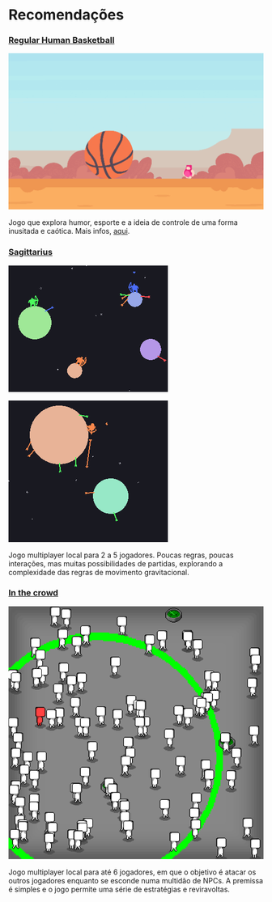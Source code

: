 # Recomendações

### [Regular Human Basketball](https://powerhoof.itch.io/regular-human-basketball)

[![](imgs/rhb.gif)](https://powerhoof.itch.io/regular-human-basketball)

Jogo que explora humor, esporte e a ideia de controle de uma forma inusitada e caótica. Mais infos, [aqui](https://powerhoof.itch.io/regular-human-basketball).

### [Sagittarius](https://gprosser.itch.io/sagittarius)

![](imgs/sag01.gif)

![](imgs/sag02.gif)

Jogo multiplayer local para 2 a 5 jogadores. Poucas regras, poucas interações, mas muitas possibilidades de partidas, explorando a complexidade das regras de movimento gravitacional.

### [In the crowd](https://rosden.itch.io/in-the-crowd)

![](imgs/crowd.png)

Jogo multiplayer local para até 6 jogadores, em que o objetivo é atacar os outros jogadores enquanto se esconde numa multidão de NPCs. A premissa é simples e o jogo permite uma série de estratégias e reviravoltas.
